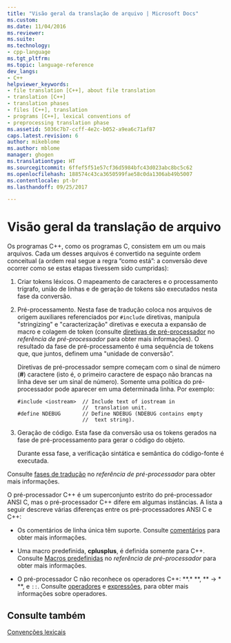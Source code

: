 ```yaml
---
title: "Visão geral da translação de arquivo | Microsoft Docs"
ms.custom: 
ms.date: 11/04/2016
ms.reviewer: 
ms.suite: 
ms.technology:
- cpp-language
ms.tgt_pltfrm: 
ms.topic: language-reference
dev_langs:
- C++
helpviewer_keywords:
- file translation [C++], about file translation
- translation [C++]
- translation phases
- files [C++], translation
- programs [C++], lexical conventions of
- preprocessing translation phase
ms.assetid: 5036c7b7-ccff-4e2c-b052-a9ea6c71af87
caps.latest.revision: 6
author: mikeblome
ms.author: mblome
manager: ghogen
ms.translationtype: HT
ms.sourcegitcommit: 6ffef5f51e57cf36d5984bfc43d023abc8bc5c62
ms.openlocfilehash: 188574c43ca3650599fae58c0da1306ab49b5007
ms.contentlocale: pt-br
ms.lasthandoff: 09/25/2017

---
```

# <a name="overview-of-file-translation"></a>Visão geral da translação de arquivo
Os programas C++, como os programas C, consistem em um ou mais arquivos. Cada um desses arquivos é convertido na seguinte ordem conceitual (a ordem real segue a regra “como está”: a conversão deve ocorrer como se estas etapas tivessem sido cumpridas):  
  
1.  Criar tokens léxicos. O mapeamento de caracteres e o processamento trígrafo, união de linhas e de geração de tokens são executados nesta fase da conversão.  
  
2.  Pré-processamento. Nesta fase de tradução coloca nos arquivos de origem auxiliares referenciados por `#include` diretivas, manipula "stringizing" e "caracterização" diretivas e executa a expansão de macro e colagem de token (consulte [diretivas de pré-processador](../preprocessor/preprocessor-directives.md) no *referência de pré-processador* para obter mais informações). O resultado da fase de pré-processamento é uma sequência de tokens que, que juntos, definem uma "unidade de conversão”.  
  
     Diretivas de pré-processador sempre começam com o sinal de número (**#**) caractere (isto é, o primeiro caractere de espaço não brancas na linha deve ser um sinal de número). Somente uma política do pré-processador pode aparecer em uma determinada linha. Por exemplo:  
  
    ```  
    #include <iostream>  // Include text of iostream in   
                         //  translation unit.  
    #define NDEBUG       // Define NDEBUG (NDEBUG contains empty   
                         //  text string).  
    ```  
  
3.  Geração de código. Esta fase da conversão usa os tokens gerados na fase de pré-processamento para gerar o código do objeto.  
  
     Durante essa fase, a verificação sintática e semântica do código-fonte é executada.  
  
 Consulte [fases de tradução](../preprocessor/phases-of-translation.md) no *referência de pré-processador* para obter mais informações.  
  
 O pré-processador C++ é um superconjunto estrito do pré-processador ANSI C, mas o pré-processador C++ difere em algumas instâncias. A lista a seguir descreve várias diferenças entre os pré-processadores ANSI C e C++:  
  
-   Os comentários de linha única têm suporte. Consulte [comentários](../cpp/comments-cpp.md) para obter mais informações.  
  
-   Uma macro predefinida, **cplusplus**, é definida somente para C++. Consulte [Macros predefinidas](../preprocessor/predefined-macros.md) no *referência de pré-processador* para obter mais informações.  
  
-   O pré-processador C não reconhece os operadores C++: **.\* **, ** -> \* **, e `::`. Consulte [operadores](../cpp/cpp-built-in-operators-precedence-and-associativity.md) e [expressões](../cpp/expressions-cpp.md), para obter mais informações sobre operadores.  
  
## <a name="see-also"></a>Consulte também  
 [Convenções lexicais](../cpp/lexical-conventions.md)
